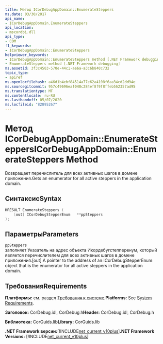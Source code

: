 ```yaml
---
title: Метод ICorDebugAppDomain::EnumerateSteppers
ms.date: 03/30/2017
api_name:
- ICorDebugAppDomain.EnumerateSteppers
api_location:
- mscordbi.dll
api_type:
- COM
f1_keywords:
- ICorDebugAppDomain::EnumerateSteppers
helpviewer_keywords:
- ICorDebugAppDomain::EnumerateSteppers method [.NET Framework debugging]
- EnumerateSteppers method [.NET Framework debugging]
ms.assetid: 3f3c4503-570e-44c1-ae6a-a3c6b840c732
topic_type:
- apiref
ms.openlocfilehash: a46d1b4ebf84514a77e62a4108f6aa34cd2dd94e
ms.sourcegitcommit: 957c49696eaf048c284ef8f9f8ffeb562357ad95
ms.translationtype: MT
ms.contentlocale: ru-RU
ms.lasthandoff: 05/07/2020
ms.locfileid: "82895267"
---
```

# <a name="icordebugappdomainenumeratesteppers-method"></a><span data-ttu-id="31be1-102">Метод ICorDebugAppDomain::EnumerateSteppers</span><span class="sxs-lookup"><span data-stu-id="31be1-102">ICorDebugAppDomain::EnumerateSteppers Method</span></span>
<span data-ttu-id="31be1-103">Возвращает перечислитель для всех активных шагов в домене приложения.</span><span class="sxs-lookup"><span data-stu-id="31be1-103">Gets an enumerator for all active steppers in the application domain.</span></span>  
  
## <a name="syntax"></a><span data-ttu-id="31be1-104">Синтаксис</span><span class="sxs-lookup"><span data-stu-id="31be1-104">Syntax</span></span>  
  
```cpp  
HRESULT EnumerateSteppers (  
    [out] ICorDebugStepperEnum   **ppSteppers  
);  
```  
  
## <a name="parameters"></a><span data-ttu-id="31be1-105">Параметры</span><span class="sxs-lookup"><span data-stu-id="31be1-105">Parameters</span></span>  
 `ppSteppers`  
 <span data-ttu-id="31be1-106">заполняет Указатель на адрес объекта Икордебугстепперенум, который является перечислителем для всех активных шагов в домене приложения.</span><span class="sxs-lookup"><span data-stu-id="31be1-106">[out] A pointer to the address of an ICorDebugStepperEnum object that is the enumerator for all active steppers in the application domain.</span></span>  
  
## <a name="requirements"></a><span data-ttu-id="31be1-107">Требования</span><span class="sxs-lookup"><span data-stu-id="31be1-107">Requirements</span></span>  
 <span data-ttu-id="31be1-108">**Платформы:** см. раздел [Требования к системе](../../get-started/system-requirements.md).</span><span class="sxs-lookup"><span data-stu-id="31be1-108">**Platforms:** See [System Requirements](../../get-started/system-requirements.md).</span></span>  
  
 <span data-ttu-id="31be1-109">**Заголовок:** CorDebug.idl, CorDebug.h</span><span class="sxs-lookup"><span data-stu-id="31be1-109">**Header:** CorDebug.idl, CorDebug.h</span></span>  
  
 <span data-ttu-id="31be1-110">**Библиотека:** CorGuids.lib</span><span class="sxs-lookup"><span data-stu-id="31be1-110">**Library:** CorGuids.lib</span></span>  
  
 <span data-ttu-id="31be1-111">**.NET Framework версии:**[!INCLUDE[net_current_v10plus](../../../../includes/net-current-v10plus-md.md)]</span><span class="sxs-lookup"><span data-stu-id="31be1-111">**.NET Framework Versions:** [!INCLUDE[net_current_v10plus](../../../../includes/net-current-v10plus-md.md)]</span></span>
